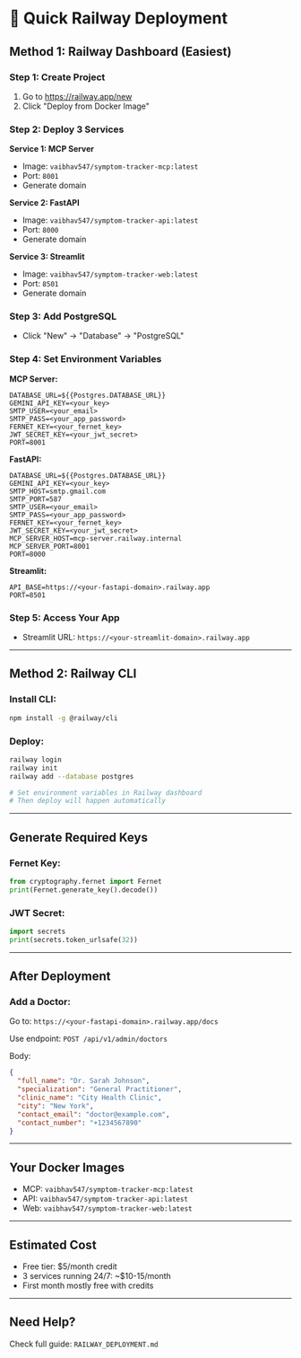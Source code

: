 # 🚀 Quick Railway Deployment

## Method 1: Railway Dashboard (Easiest)

### Step 1: Create Project
1. Go to https://railway.app/new
2. Click "Deploy from Docker Image"

### Step 2: Deploy 3 Services

**Service 1: MCP Server**
- Image: `vaibhav547/symptom-tracker-mcp:latest`
- Port: `8001`
- Generate domain

**Service 2: FastAPI**
- Image: `vaibhav547/symptom-tracker-api:latest`
- Port: `8000`
- Generate domain

**Service 3: Streamlit**
- Image: `vaibhav547/symptom-tracker-web:latest`
- Port: `8501`
- Generate domain

### Step 3: Add PostgreSQL
- Click "New" → "Database" → "PostgreSQL"

### Step 4: Set Environment Variables

**MCP Server:**
```
DATABASE_URL=${{Postgres.DATABASE_URL}}
GEMINI_API_KEY=<your_key>
SMTP_USER=<your_email>
SMTP_PASS=<your_app_password>
FERNET_KEY=<your_fernet_key>
JWT_SECRET_KEY=<your_jwt_secret>
PORT=8001
```

**FastAPI:**
```
DATABASE_URL=${{Postgres.DATABASE_URL}}
GEMINI_API_KEY=<your_key>
SMTP_HOST=smtp.gmail.com
SMTP_PORT=587
SMTP_USER=<your_email>
SMTP_PASS=<your_app_password>
FERNET_KEY=<your_fernet_key>
JWT_SECRET_KEY=<your_jwt_secret>
MCP_SERVER_HOST=mcp-server.railway.internal
MCP_SERVER_PORT=8001
PORT=8000
```

**Streamlit:**
```
API_BASE=https://<your-fastapi-domain>.railway.app
PORT=8501
```

### Step 5: Access Your App
- Streamlit URL: `https://<your-streamlit-domain>.railway.app`

---

## Method 2: Railway CLI

### Install CLI:
```bash
npm install -g @railway/cli
```

### Deploy:
```bash
railway login
railway init
railway add --database postgres

# Set environment variables in Railway dashboard
# Then deploy will happen automatically
```

---

## Generate Required Keys

### Fernet Key:
```python
from cryptography.fernet import Fernet
print(Fernet.generate_key().decode())
```

### JWT Secret:
```python
import secrets
print(secrets.token_urlsafe(32))
```

---

## After Deployment

### Add a Doctor:
Go to: `https://<your-fastapi-domain>.railway.app/docs`

Use endpoint: `POST /api/v1/admin/doctors`

Body:
```json
{
  "full_name": "Dr. Sarah Johnson",
  "specialization": "General Practitioner",
  "clinic_name": "City Health Clinic",
  "city": "New York",
  "contact_email": "doctor@example.com",
  "contact_number": "+1234567890"
}
```

---

## Your Docker Images

- MCP: `vaibhav547/symptom-tracker-mcp:latest`
- API: `vaibhav547/symptom-tracker-api:latest`
- Web: `vaibhav547/symptom-tracker-web:latest`

---

## Estimated Cost

- Free tier: $5/month credit
- 3 services running 24/7: ~$10-15/month
- First month mostly free with credits

---

## Need Help?

Check full guide: `RAILWAY_DEPLOYMENT.md`
